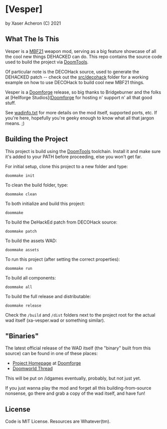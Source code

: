 # [Vesper]

by Xaser Acheron (C) 2021

## What The Is This

Vesper is a [MBF21](https://github.com/kraflab/mbf21) weapon mod, serving as a big feature
showcase of all the cool new things DEHACKED can do. This repo contains the source code
used to build the project via [DoomTools](https://github.com/MTrop/DoomTools).

Of particular note is the DECOHack source, used to generate the DEHACKED patch -- check out
the [src/decohack](https://github.com/XaserAcheron/vesper/tree/master/src/decohack) folder
for a working example on how to use DECOHack to build cool new MBF21 things.

Vesper is a [Doomforge](https://hellforgestudios.com/doomforge) release, so big thanks to
Bridgeburner and the folks at [Hellforge Studios]([Doomforge](https://hellforgestudios.com)
for hosting n' support n' all that good stuff.

See [wadinfo.txt](https://github.com/XaserAcheron/vesper/blob/master/src/wadinfo.txt) for
more details on the mod itself, supported ports, etc. If you're here, hopefully you're
geeky enough to know what all that jargon means. ;)


## Building the Project

This project is build using the [DoomTools](https://github.com/MTrop/DoomTools) toolchain.
Install it and make sure it's added to your PATH before proceeding, else you won't get far.

For initial setup, clone this project to a new folder and type:

	doommake init


To clean the build folder, type:

	doommake clean


To both initialize and build this project:

	doommake


To build the DeHackEd patch from DECOHack source:

	doommake patch


To build the assets WAD:

	doommake assets


To run this project (after setting the correct properties):

	doommake run


To build all components:

	doommake all


To build the full release and distributable:

	doommake release


Check the `/build` and `/dist` folders next to the project root
for the actual wad itself (xa-vesper.wad or something similar).


## "Binaries"

The latest official release of the WAD itself (the "binary" built from this source)
can be found in one of these places:

- [Project Homepage](https://hellforgestudios.com/doomforge/vesper) at [Doomforge](https://hellforgestudios.com/doomforge)
- [Doomworld Thread](https://www.doomworld.com/forum/topic/123800)

This will be put on /idgames eventually, probably, but not just yet.

If you just wanna play the mod and forget all this building-from-source
nonsense, go there and grab a copy of the wad itself, and have fun!


## License

Code is MIT License. Resources are Whatever(tm).
